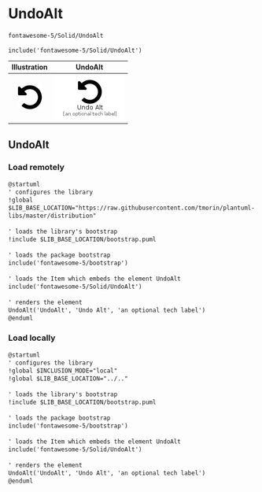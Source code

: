 # UndoAlt


```text
fontawesome-5/Solid/UndoAlt
```

```text
include('fontawesome-5/Solid/UndoAlt')
```



| Illustration | UndoAlt |
| :---: | :---: |
| ![illustration for Illustration](../../fontawesome-5/Solid/UndoAlt.png) | ![illustration for UndoAlt](../../fontawesome-5/Solid/UndoAlt.Local.png) |




## UndoAlt

### Load remotely
```plantuml
@startuml
' configures the library
!global $LIB_BASE_LOCATION="https://raw.githubusercontent.com/tmorin/plantuml-libs/master/distribution"

' loads the library's bootstrap
!include $LIB_BASE_LOCATION/bootstrap.puml

' loads the package bootstrap
include('fontawesome-5/bootstrap')

' loads the Item which embeds the element UndoAlt
include('fontawesome-5/Solid/UndoAlt')

' renders the element
UndoAlt('UndoAlt', 'Undo Alt', 'an optional tech label')
@enduml
```

### Load locally
```plantuml
@startuml
' configures the library
!global $INCLUSION_MODE="local"
!global $LIB_BASE_LOCATION="../.."

' loads the library's bootstrap
!include $LIB_BASE_LOCATION/bootstrap.puml

' loads the package bootstrap
include('fontawesome-5/bootstrap')

' loads the Item which embeds the element UndoAlt
include('fontawesome-5/Solid/UndoAlt')

' renders the element
UndoAlt('UndoAlt', 'Undo Alt', 'an optional tech label')
@enduml
```


